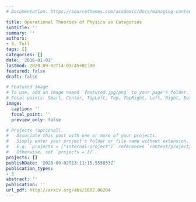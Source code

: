 ```yaml
---
# Documentation: https://sourcethemes.com/academic/docs/managing-content/

title: Operational Theories of Physics as Categories
subtitle: ''
summary: ''
authors:
- S. Tull
tags: []
categories: []
date: '2016-01-01'
lastmod: 2020-09-02T14:03:45+01:00
featured: false
draft: false

# Featured image
# To use, add an image named `featured.jpg/png` to your page's folder.
# Focal points: Smart, Center, TopLeft, Top, TopRight, Left, Right, BottomLeft, Bottom, BottomRight.
image:
  caption: ''
  focal_point: ''
  preview_only: false

# Projects (optional).
#   Associate this post with one or more of your projects.
#   Simply enter your project's folder or file name without extension.
#   E.g. `projects = ["internal-project"]` references `content/project/deep-learning/index.md`.
#   Otherwise, set `projects = []`.
projects: []
publishDate: '2020-09-02T13:11:15.555033Z'
publication_types:
- 3
abstract: ''
publication: ''
url_pdf: http://arxiv.org/abs/1602.06284
---
```

